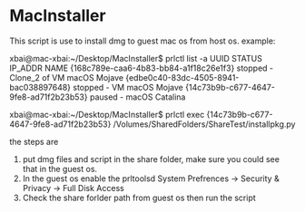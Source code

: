 # MacInstaller

This script is use to install dmg to guest mac os from host os. 
example:

xbai@mac-xbai:~/Desktop/MacInstaller$ prlctl list -a
UUID                                    STATUS       IP_ADDR         NAME
{168c789e-caa6-4b83-bb84-a1f18c26e1f3}  stopped      -               Clone_2 of VM macOS Mojave
{edbe0c40-83dc-4505-8941-bac038897648}  stopped      -               VM macOS Mojave
{14c73b9b-c677-4647-9fe8-ad71f2b23b53}  paused       -               macOS Catalina


xbai@mac-xbai:~/Desktop/MacInstaller$ prlctl exec {14c73b9b-c677-4647-9fe8-ad71f2b23b53} /Volumes/SharedFolders/ShareTest/installpkg.py

the steps are 
1. put dmg files and script in the share folder, make sure you could see that in the guest os. 
2. In the guest os enable the prltoolsd
   System Prefrences -> Security & Privacy -> Full Disk Access 
3. Check the share forlder path from guest os then run the script


   

